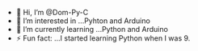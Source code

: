 - 👋 Hi, I’m @Dom-Py-C
- 👀 I’m interested in ...Pyhton and Arduino
- 🌱 I’m currently learning ...Python and Arduino
- ⚡ Fun fact: ...I started learning Python when I was 9.

<!---
Dom-Py-C/Dom-Py-C is a ✨ special ✨ repository because its `README.md` (this file) appears on your GitHub profile.
You can click the Preview link to take a look at your changes.
--->
